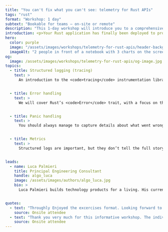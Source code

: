 ```yaml
---
title: "You can't fix what you can't see: telemetry for Rust APIs"
tags: "rust"
format: "Workshop: 1 day"
subtext: "Bookable for teams – on-site or remote"
description: "This 1-day workshop will introduce you to a comprehensive toolkit to detect, troubleshoot and resolve issues in your Rust APIs. The workshop is designed for developers who are operating Rust services in production-like environments, or are preparing to do so."
introduction: <p>Your Rust application has finally been deployed to production! Nice! But is it working? This workshop will introduce you to a comprehensive toolkit to detect, troubleshoot and resolve issues in your Rust APIs.</p> <p>This workshop is designed for developers who are operating Rust services in production-like environments, or are preparing to do so.</p>
hero:
  color: purple
  image: "/assets/images/workshops/telemetry-for-rust-apis/header-background.jpg"
  imageAlt: "2 people in front of a notebook with 3 charts on the screen, only their arms visible, one points at the screen"
og:
  image: /assets/images/workshops/telemetry-for-rust-apis/og-image.jpg
topics:
  - title: Structured logging (tracing)
    text: >
      An introduction to the <code>tracing</code> instrumentation library, covering both how to instrument your code (capturing fields, log levels, macros) and how to process the resulting telemetry data in your application (subscriber configuration, logging levels, log filtering).


  - title: Error handling
    text: >
      We will cover Rust’s <code>Error</code> trait, with a focus on the information that can be retrieved and recorded in your logs; we will also spend some time on logging patterns (e.g. when should an error be logged?).


  - title: Panic handling
    text: >
      You should always manage to capture details about what went wrong, even if it’s due to an uncaught panic rather than an error. We will review panic hooks and integrate them in our <code>tracing</code> setup.


  - title: Metrics
    text: >
      Structured logs are important, but they don’t tell the full story. We will look at how to capture metric data using the <code>metrics</code> library, as a tool for designing alarms as well troubleshooting faulty behaviour.


leads:
  - name: Luca Palmieri
    title: Principal Engineering Consultant
    handle: algo_luca
    image: /assets/images/authors/algo_luca.jpg
    bio: >
      Luca Palmieri builds technology products for a living. His current focus is on backend development, software architecture and the Rust programming language. He is the author of "Zero to Production in Rust".


quotes:
  - text: "Throughly Enjoyed the excercises format. Looking forward to more workshops for middle to advanced rust developers […]"
    source: Onsite attendee
  - text: "Thank you very much for this informative workshop. The individual exercises build on each other very well. Direct practice makes it easier to understand the topics. […]"
    source: Onsite attendee
---
```


<!--break-->
